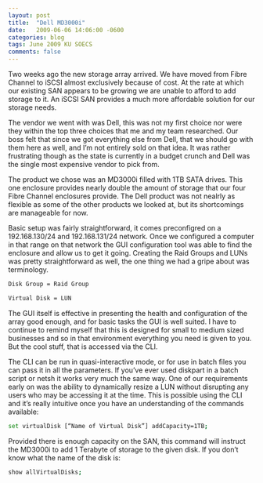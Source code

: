 ```yaml
---
layout: post
title:  "Dell MD3000i"
date:   2009-06-06 14:06:00 -0600
categories: blog
tags: June 2009 KU SOECS
comments: false
---
```

Two weeks ago the new storage array arrived. We have moved from Fibre Channel to iSCSI almost exclusively because of cost. At the rate at which our existing SAN appears to be growing we are unable to afford to add storage to it. An iSCSI  SAN provides a much more affordable solution for our storage needs.

The vendor we went with was Dell, this was not my first choice nor were they within the top three choices that me and my team researched. Our boss felt that since we got everything else from Dell, that we should go with them here as well, and I’m not entirely sold on that idea. It was rather frustrating though as the state is currently in a budget crunch and Dell was the single most expensive vendor to pick from.

The product we chose was an MD3000i filled with 1TB SATA drives. This one enclosure provides nearly double the amount of storage that our four Fibre Channel enclosures provide. The Dell product was not nealrly as flexible as some of the other products we looked at, but its shortcomings are manageable for now.

Basic setup was fairly straightforward, it comes preconfigred on a 192.168.130/24 and 192.168.131/24 network. Once we configured a computer in that range on that network the GUI configuration tool was able to find the enclosure and allow us to get it going. Creating the Raid Groups and LUNs was pretty straightforward as well, the one thing we had a gripe about was terminology.

``` bash
Disk Group = Raid Group

Virtual Disk = LUN
```

The GUI itself is effective in presenting the health and configuration of the array good enough, and for basic tasks the GUI is well suited. I have to continue to remind myself that this is designed for small to medium sized businesses and so in that environment everything you need is given to you. But the cool stuff, that is accessed via the CLI.

The CLI can be run in quasi-interactive mode, or for use in batch files you can pass it in all the parameters. If you’ve ever used diskpart in a batch script or netsh it works very much the same way. One of our requirements early on was the ability to dynamically resize a LUN without disrupting any users who may be accessing it at the time. This is possible using the CLI and it’s really intuitive once you have an understanding of the commands available:

``` bash
set virtualDisk [“Name of Virtual Disk”] addCapacity=1TB;
```

Provided there is enough capacity on the SAN, this command will instruct the MD3000i to add 1 Terabyte of storage to the given disk. If you don’t know what the name of the disk is:

``` bash
show allVirtualDisks;
```
